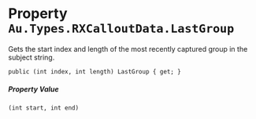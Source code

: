 # Property `Au.Types.RXCalloutData.LastGroup`

Gets the start index and length of the most recently captured group in the subject string.

```
public (int index, int length) LastGroup { get; }
```

##### Property Value

`(int start, int end)`